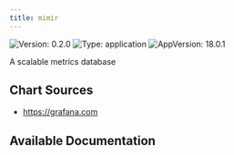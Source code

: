 ```yaml
---
title: mimir
---
```


![Version: 0.2.0](https://img.shields.io/badge/Version-0.2.0-informational?style=flat-square) ![Type: application](https://img.shields.io/badge/Type-application-informational?style=flat-square) ![AppVersion: 18.0.1](https://img.shields.io/badge/AppVersion-18.0.1-informational?style=flat-square)

A scalable metrics database

## Chart Sources

- https://grafana.com

## Available Documentation

